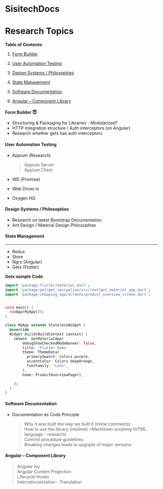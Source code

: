 # SisitechDocs
# Research Topics

**Table of Contents:**

1. [Form Builder](#form-builder--innocent)

1. [User Automation Testing](#user-automation-testing)

1. [Design Systems / Philosophies](#design-systems--philosophies)

1. [State Management](#state-management)

1. [Software Documentation](#software-documentation)

1. [ Angular – Component Library](#angular--component-library)



#### Form Builder  :innocent:

- Structuring & Packaging for Libraries - Modularized?
- HTTP Integration structure / Auth interceptors (on Angular)
- Research whether getx has auth interceptors
#### User Automation Testing

- Appium (Research)
   >Appium Server  
   > Appium Client
   
- WD (Promise)  
- Web Driver.io  
- Oxygen HQ
#### Design Systems / Philosophies

- Research on latest Bootstrap Documentation  
- Ant Design / Material Design Philosophies
 
#### State Management
------
- Redux  
- Store  
- Ngrx (Angular)  
- Getx (Flutter)

**Getx sample Code**
```dart 
import 'package:flutter/material.dart';
import 'package:get/get_navigation/src/root/get_material_app.dart';
import 'package:shopping_app/screens/product_overview_screen.dart';


void main() {
  runApp(MyApp());
}

class MyApp extends StatelessWidget {
  @override
  Widget build(BuildContext context) {
    return  GetMaterialApp(
        debugShowCheckedModeBanner: false,
        title: 'Flutter Demo',
        theme: ThemeData(
          primarySwatch: Colors.purple,
          accentColor: Colors.deepOrange,
          fontFamily: "Lato",
        ),
        home: ProductOverviewPage(),

    );
  }
}
```
####  Software Documentation

- Documentation as Code Principle
    > Why it was built the way we built it (inline comments)  
     >How to use the library (readme)
      >Markdown scripting (HTML language - research)  
    Commit procedure guidelines  
    Breaking changes leads to upgrade of major versions
	
#### Angular – Component Library
   > Angular Ivy  
  > Angular Content Projection  
  > Lifecycle Hooks  
> Internationalization - Translation
 
